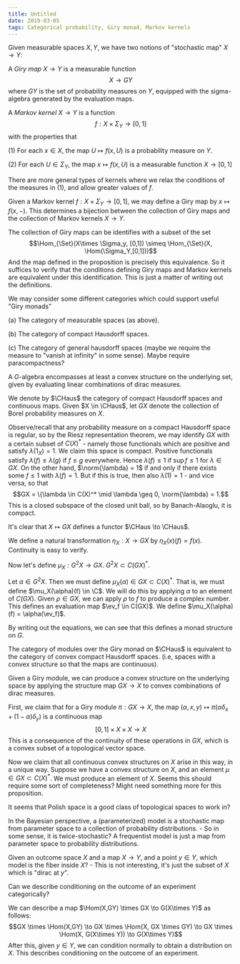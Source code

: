 ```yaml
---
title: Untitled
date: 2019-03-05
tags: Categorical probability, Giry monad, Markov kernels
---
```

Given measurable spaces $X,Y$, we have two notions of "stochastic map"
$X \to Y$:

A *Giry map* $X \to Y$ is a measurable function $$X \to GY$$ where $GY$
is the set of probability measures on $Y$, equipped with the
sigma-algebra generated by the evaluation maps.

A *Markov kernel* $X \to Y$ is a function
$$f: X \times \Sigma_Y \to [0,1]$$ with the properties that

(1) For each $x\in X$, the map $U \mapsto f(x,U)$ is a probability
    measure on $Y$.

(2) For each $U \in \Sigma_Y$, the map $x \mapsto f(x,U)$ is a
    measurable function $X \to [0,1]$

There are more general types of kernels where we relax the conditions of
the measures in (1), and allow greater values of $f$.

Given a Markov kernel $f: X \times \Sigma_Y \to [0,1]$, we may define a
Giry map by $x \mapsto f(x,-)$. This determines a bijection between the
collection of Giry maps and the collection of Markov kernels $X \to Y$.

The collection of Giry maps can be identifies with a subset of the set
$$\Hom_{\Set}(X\times \Sigma_y, [0,1]) \simeq \Hom_{\Set}(X, \Hom(\Sigma_Y,[0,1]))$$
And the map defined in the proposition is precisely this equivalence. So
it suffices to verify that the conditions defining Giry maps and Markov
kernels are equivalent under this identification. This is just a matter
of writing out the definitions.

We may consider some different categories which could support useful
"Giry monads"

(a) The category of measurable spaces (as above).

(b) The category of compact Hausdorff spaces.

(c) The category of general hausdorff spaces (maybe we require the
    measure to "vanish at infinity" in some sense). Maybe require
    paracompactness?

A $G$-algebra encompasses at least a convex structure on the underlying
set, given by evaluating linear combinations of dirac measures.

We denote by $\CHaus$ the category of compact Hausdorff spaces and
continuous maps. Given $X \in \CHaus$, let $GX$ denote the collection of
Borel probability measures on $X$.

Observe/recall that any probability measure on a compact Hausdorff space
is regular, so by the Riesz representation theorem, we may identify $GX$
with a certain subset of $C(X)^*$ - namely those functionals which are
positive and satisfy $\lambda(1_X) = 1$. We claim this space is compact.
Positive functionals satisfy $\lambda(f) \leq \lambda(g)$ if $f\leq g$
everywhere. Hence $\lambda(f) \leq 1$ if $\sup f \leq 1$ for
$\lambda \in GX$. On the other hand, $\norm{\lambda} = 1$ if and only if
there exists some $f \leq 1$ with $\lambda(f) = 1$. But if this is true,
then also $\lambda(1) = 1$ - and vice versa, so that
$$GX = \{\lambda \in C(X)^* \mid \lambda \geq 0, \norm{\lambda} = 1.$$
This is a closed subspace of the closed unit ball, so by Banach-Alaoglu,
it is compact.

It's clear that $X \mapsto GX$ defines a functor $\CHaus \to \CHaus$.

We define a natural transformation $\eta_X: X \to GX$ by
$\eta_X (x)(f) = f(x)$. Continuity is easy to verify.

Now let's define $\mu_X : G^2X \to GX$. $G^2X \subset C(GX)^*$.

Let $\alpha \in G^2X$. Then we must define
$\mu_X(\alpha) \in GX \subset C(X)^*$. That is, we must define
$\mu_X(\alpha)(f) \in \C$. We will do this by applying $\alpha$ to an
element of $C(GX)$. Given $\rho \in GX$, we can apply $\rho$ to $f$ to
produce a complex number. This defines an evaluation map
$\ev_f \in C(GX)$. We define $\mu_X(\alpha)(f) = \alpha(\ev_f)$.

By writing out the equations, we can see that this defines a monad
structure on $G$.

The category of modules over the Giry monad on $\CHaus$ is equivalent to
the category of convex compact Hausdorff spaces. (i.e, spaces with a
convex structure so that the maps are continuous).

Given a Giry module, we can produce a convex structure on the underlying
space by applying the structure map $GX \to X$ to convex combinations of
dirac measures.

First, we claim that for a Giry module $\pi: GX \to X$, the map
$(\alpha, x, y) \mapsto \pi(\alpha \delta_x + (1-\alpha)\delta_y)$ is a
continuous map $$[0,1] \times X \times X \to X$$ This is a consequence
of the continuity of these operations in $GX$, which is a convex subset
of a topological vector space.

Now we claim that all continuous convex structures on $X$ arise in this
way, in a unique way. Suppose we have a convex structure on $X$, and an
element $\mu \in GX \subset C(X)^*$. We must produce an element of $X$.
Seems this should require some sort of completeness? Might need
something more for this proposition.

It seems that Polish space is a good class of topological spaces to work
in?

In the Bayesian perspective, a (parameterized) model is a stochastic map
from parameter space to a collection of probability distributions. - So
in some sense, it is twice-stochastic? A frequentist model is just a map
from parameter space to probability distributions.

Given an outcome space $X$ and a map $X \to Y$, and a point $y \in Y$,
which model is the fiber inside $X$? - This is not interesting, it's
just the subset of $X$ which is "dirac at $y$".

Can we describe conditioning on the outcome of an experiment
categorically?

We can describe a map $\Hom(X,GY) \times GX \to G(X\times Y)$ as
follows:
$$GX \times \Hom(X,GY) \to GX \times \Hom(X, GX \times GY) \to GX \times \Hom(X, G(X\times Y)) \to G(X\times Y)$$
After this, given $y \in Y$, we can condition normally to obtain a
distribution on $X$. This describes conditioning on the outcome of an
experiment.
